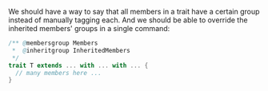 We should have a way to say that all members in a trait have a certain group instead of manually tagging each. And we should be able to override the inherited members' groups in a single command:

```scala
/** @membersgroup Members 
 *  @inheritgroup InheritedMembers
 */
trait T extends ... with ... with ... {
  // many members here ...
}
```
